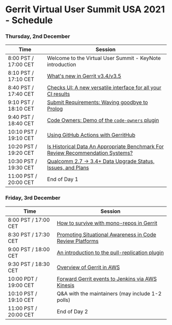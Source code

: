 # Gerrit Virtual User Summit USA 2021 - Schedule

### Thursday, 2nd December

| Time                  | Session                                                                                 |
|-----------------------|-----------------------------------------------------------------------------------------|
|  8:00 PST / 17:00 CET | Welcome to the Virtual User Summit - KeyNote introduction                               |
|  8:10 PST / 17:10 CET | [What's new in Gerrit v3.4/v3.5](sessions/gerrit-3.4-3.5.md)                            |
|  8:40 PST / 17:40 CET | [Checks UI: A new versatile interface for all your CI results](sessions/checks-ui.md)   |
|  9:10 PST / 18:10 CET | [Submit Requirements: Waving goodbye to Prolog](sessions/submit-requirements.md)        |
|  9:40 PST / 18:40 CET | [Code Owners: Demo of the `code-owners` plugin](sessions/code-owners.md)                |
| 10:10 PST / 19:10 CET | [Using GitHub Actions with GerritHub](lightning-talks/gerrithub-and-github-actions.md)  |
| 10:20 PST / 19:20 CET | [Is Historical Data An Appropriate Benchmark For Review Recommendation Systems?](lightning-talks/Is-Historical-Data-an-Appropriate-Benchmark-For-Review-Recommendation-Systems.md) |
| 10:30 PST / 19:30 CET | [Qualcomm 2.7 -> 3.4+ Data Upgrade Status, Issues, and Plans](sessions/2.7-to-3.4-upgrade-improvements.md) |
| 11:00 PST / 20:00 CET | End of Day 1                                                                            |

### Friday, 3rd December

| Time                  | Session                                                                                 |
|-----------------------|-----------------------------------------------------------------------------------------|
|  8:00 PST / 17:00 CET | [How to survive with mono-repos in Gerrit](sessions/mono-repo-with-gerrit.md)           |
|  8:30 PST / 17:30 CET | [Promoting Situational Awareness in Code Review Platforms](sessions/promoting-situational-awareness-in-code-review.md) |
|  9:00 PST / 18:00 CET | [An introduction to the pull-replication plugin](sessions/pull-replication-plugin.md)                              |
|  9:30 PST / 18:30 CET | [Overview of Gerrit in AWS](sessions/overview-of-gerrit-in-aws.md)                      |
| 10:00 PDT / 19:00 CET | [Forward Gerrit events to Jenkins via AWS Kinesis](lightning-talks/forward-gerrit-events-to-jenkins-via-aws-kinesis.md) |
| 10:10 PST / 19:10 CET | Q&A with the maintainers (may include 1-2 polls)                                        |
| 11:00 PST / 20:00 CET | End of Day 2                                                                            |
